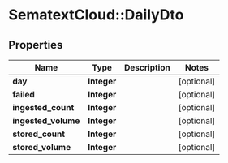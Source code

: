 # SematextCloud::DailyDto

## Properties

| Name                | Type        | Description | Notes      |
| ------------------- | ----------- | ----------- | ---------- |
| **day**             | **Integer** |             | [optional] |
| **failed**          | **Integer** |             | [optional] |
| **ingested_count**  | **Integer** |             | [optional] |
| **ingested_volume** | **Integer** |             | [optional] |
| **stored_count**    | **Integer** |             | [optional] |
| **stored_volume**   | **Integer** |             | [optional] |
